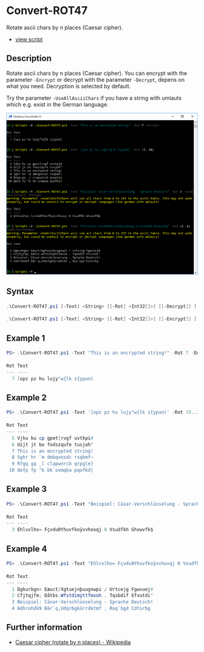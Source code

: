 # Convert-ROT47

Rotate ascii chars by n places (Caesar cipher).

* [view script](https://github.com/BornToBeRoot/PowerShell/blob/master/Scripts/Convert-ROT47.ps1)

## Description

Rotate ascii chars by n places (Caesar cipher). You can encrypt with the parameter `-Encrypt` or decrypt with the parameter `-Decrypt`, depens on what you need. Decryption is selected by default.

Try the parameter `-UseAllAsciiChars` if you have a string with umlauts which e.g. exist in the German language.

![Screenshot](Images/Convert-ROT47.png?raw=true "Convert-ROT47")

## Syntax

```powershell
.\Convert-ROT47.ps1 [-Text] <String> [[-Rot] <Int32[]>] [[-Decrypt]] [[-UseAllAsciiChars]] [<CommonParameters>]

.\Convert-ROT47.ps1 [-Text] <String> [[-Rot] <Int32[]>] [[-Encrypt]] [[-UseAllAsciiChars]] [<CommonParameters>]
``` 

## Example 1

```powershell
PS> .\Convert-ROT47.ps1 -Text "This is an encrypted string!" -Rot 7 -Encrypt

Rot Text
--- ----
  7 [opz pz hu lujy"w{lk z{ypun(
```

## Example 2

```powershell
PS> .\Convert-ROT47.ps1 -Text '[opz pz hu lujy"w{lk z{ypun(' -Rot (5..10)

Rot Text
--- ----
  5 Vjku ku cp gpet{rvgf uvtkpi#
  6 Uijt jt bo fodszqufe tusjoh"
  7 This is an encrypted string!
  8 Sghr hr `m dmbqxosdc rsqhmf~
  9 Rfgq gq _l clapwnrcb qrpgle}
 10 Qefp fp ^k bk`ovmqba pqofkd|
```

## Example 3

```powershell
PS> .\Convert-ROT47.ps1 -Text "Beispiel: Cäsar-Verschlüsselung - Sprache Deutsch!" -Rot 3 -UseAllAsciiChars -Encrypt

Rot Text
--- ----
  3 Ehlvslho= Fçvdu0Yhuvfkoÿvvhoxqj 0 Vsudfkh Ghxwvfk$
```

## Example 4

```powershell
PS> .\Convert-ROT47.ps1 -Text "Ehlvslho= Fçvdu0Yhuvfkoÿvvhoxqj 0 Vsudfkh Ghxwvfk$" -Rot (1..4) -UseAllAsciiChars

Rot Text
--- ----
  1 Dgkurkgn< Eæuct/Xgtuejnþuugnwpi / Urtcejg Fgwvuej#
  2 Cfjtqjfm; Dåtbs.Wfstdimýttfmvoh . Tqsbdif Efvutdi"
  3 Beispiel: Cäsar-Verschlüsselung - Sprache Deutsch!
  4 Adhrohdk9 Bãr`q,Udqrbgkûrrdktmf , Roq`bgd Cdtsrbg
```

## Further information

* [Caesar cipher (rotate by n places) - Wikipedia](https://en.wikipedia.org/wiki/Caesar_cipher)
